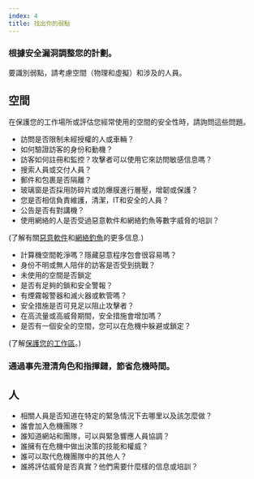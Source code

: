 ```yaml
---
index: 4
title: 找出你的弱點
---
```

### 根據安全漏洞調整您的計劃。

要識別弱點，請考慮空間（物理和虛擬）和涉及的人員。

## 空間

在保護您的工作場所或評估您經常使用的空間的安全性時，請詢問這些問題。

* 訪問是否限制未經授權的人或車輛？
* 如何驗證訪客的身份和動機？
* 訪客如何註冊和監控？攻擊者可以使用它來訪問敏感信息嗎？
* 搜索人員或交付人員？
* 郵件和包裹是否隔離？
* 玻璃窗是否採用防碎片或防爆膜進行層壓，增韌或保護？
* 您是否相信負責維護，清潔，IT和安全的人員？
* 公告是否有對講機？
* 使用網絡的人是否受過惡意軟件和網絡釣魚等數字威脅的培訓？

(了解有關[惡意軟件](umbrella://information/malware/beginner)和[網絡釣魚](umbrella://communications/phishing/beginner)的更多信息.)

* 計算機空間乾淨嗎？隱藏惡意程序包會很容易嗎？
* 身份不明或無人陪伴的訪客是否受到挑戰？
* 未使用的空間是否鎖定
* 是否有足夠的鎖和安全警報？
* 有煙霧報警器和滅火器或軟管嗎？
* 安全措施是否可見足以阻止攻擊者？
* 在高流量或高威脅期間，安全措施會增加嗎？
* 是否有一個安全的空間，您可以在危機中躲避或鎖定？

(了解[保護您的工作區](umbrella://information/protect-your-workspace)。)

### 通過事先澄清角色和指揮鏈，節省危機時間。

## 人

* 相關人員是否知道在特定的緊急情況下去哪里以及該怎麼做？
* 誰會加入危機團隊？
* 誰知道網站和團隊，可以與緊急響應人員協調？
* 誰擁有在危機中做出決策的技能和權威？
* 誰可以取代危機團隊中的其他人？
* 誰將評估威脅是否真實？他們需要什麼樣的信息或培訓？